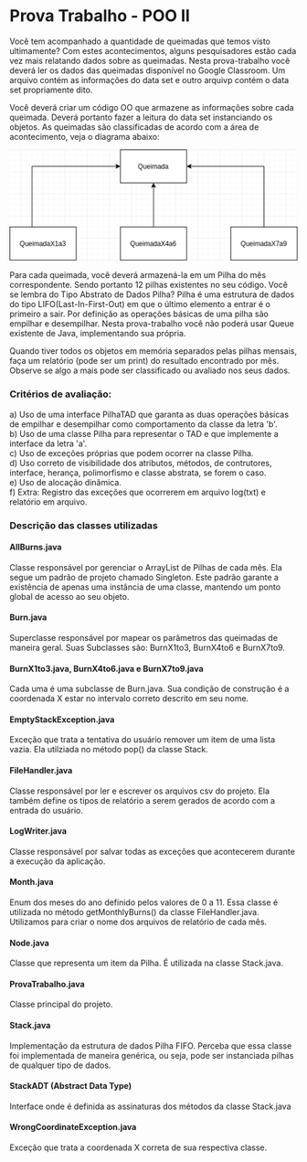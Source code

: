 # Prova Trabalho - POO II

Você tem acompanhado a quantidade de queimadas que temos visto ultimamente? Com estes acontecimentos, alguns pesquisadores estão cada vez mais relatando dados sobre as queimadas. Nesta prova-trabalho você deverá ler os dados das queimadas disponível no Google Classroom. Um arquivo contém as informações do data set e outro arquivp contém o data set propriamente dito.

Você deverá criar um código OO que armazene as informações sobre cada queimada. Deverá portanto fazer a leitura do data set instanciando os objetos. As queimadas são classificadas de acordo com a área de acontecimento, veja o diagrama abaixo:

![Diagrama das Queimadas](Diagrama.png "Diagrama")

Para cada queimada, você deverá armazená-la em um Pilha do mês correspondente. Sendo portanto 12 pilhas existentes no seu código. Você se lembra do Tipo Abstrato de Dados Pilha? Pilha é uma estrutura de dados do tipo LIFO(Last-In-First-Out) em que o último elemento a entrar é o primeiro a sair. Por definição as operações básicas de uma pilha são empilhar e desempilhar. Nesta prova-trabalho você não poderá usar Queue existente de Java, implementando sua própria.

Quando tiver todos os objetos em memória separados pelas pilhas mensais, faça um relatório (pode ser um print) do resultado encontrado por mês. Observe se algo a mais pode ser classificado ou avaliado nos seus dados.

### Critérios de avaliação:

a) Uso de uma interface PilhaTAD que garanta as duas operações básicas de empilhar e desempilhar como comportamento da classe da letra 'b'.  
b) Uso de uma classe Pilha para representar o TAD e que implemente a interface da letra 'a'.  
c) Uso de exceções próprias que podem ocorrer na classe Pilha.  
d) Uso correto de visibilidade dos atributos, métodos, de contrutores, interface, herança, polimorfismo e classe abstrata, se forem o caso.  
e) Uso de alocação dinâmica.  
f) Extra: Registro das exceções que ocorrerem em arquivo log(txt) e relatório em arquivo.

### Descrição das classes utilizadas

#### AllBurns.java

Classe responsável por gerenciar o ArrayList de Pilhas de cada mês.
Ela segue um padrão de projeto chamado Singleton. Este padrão garante a existência de
apenas uma instância de uma classe, mantendo um ponto global de acesso ao seu
objeto.

#### Burn.java

Superclasse responsável por mapear os parâmetros das queimadas de maneira geral.
Suas Subclasses são: BurnX1to3, BurnX4to6 e BurnX7to9.

#### BurnX1to3.java, BurnX4to6.java e BurnX7to9.java

Cada uma é uma subclasse de Burn.java. Sua condição de construção é a coordenada X
estar no intervalo correto descrito em seu nome.

#### EmptyStackException.java

Exceção que trata a tentativa do usuário remover um item de uma lista vazia. Ela utilziada
no método pop() da classe Stack.

#### FileHandler.java

Classe responsável por ler e escrever os arquivos csv do projeto. Ela também define os
tipos de relatório a serem gerados de acordo com a entrada do usuário.

#### LogWriter.java

Classe responsável por salvar todas as exceções que acontecerem durante a execução
da aplicação.

#### Month.java

Enum dos meses do ano definido pelos valores de 0 a 11. Essa classe é utilizada no
método getMonthlyBurns() da classe FileHandler.java. Utilizamos para criar o nome dos
arquivos de relatório de cada mês.

#### Node.java

Classe que representa um item da Pilha. É utilizada na classe Stack.java.

#### ProvaTrabalho.java

Classe principal do projeto.

#### Stack.java

Implementação da estrutura de dados Pilha FIFO. Perceba que essa classe foi
implementada de maneira genérica, ou seja, pode ser instanciada pilhas de qualquer tipo
de dados.

#### StackADT (Abstract Data Type)

Interface onde é definida as assinaturas dos métodos da classe Stack.java

#### WrongCoordinateException.java

Exceção que trata a coordenada X correta de sua respectiva classe.
